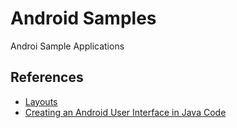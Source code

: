 # Android Samples

Androi Sample Applications

## References

- [Layouts](http://developer.android.com/guide/topics/ui/declaring-layout.html)
- [Creating an Android User Interface in Java Code](http://www.techotopia.com/index.php/Creating_an_Android_User_Interface_in_Java_Code)